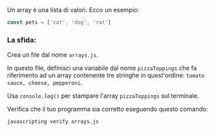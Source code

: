 Un array è una lista di valori. Ecco un esempio:

```js
const pets = ['cat', 'dog', 'rat']
```

### La sfida:

Crea un file dal nome `arrays.js`.

In questo file, definisci una variabile dal nome `pizzaToppings` che fa riferimento ad un array contenente tre stringhe in quest'ordine: `tomato sauce, cheese, pepperoni`.

Usa `console.log()` per stampare l'array `pizzaToppings` sul terminale.

Verifica che il tuo programma sia corretto eseguendo questo comando:

```bash
javascripting verify arrays.js
```
